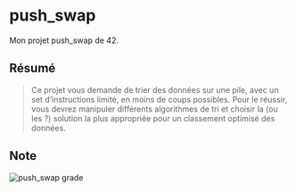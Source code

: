 # push_swap
Mon projet push_swap de 42.

## Résumé
> Ce projet vous demande de trier des données sur une pile, avec un set d’instructions limité, en moins de coups possibles.
> Pour le réussir, vous devrez manipuler différents algorithmes de tri et choisir la (ou les ?) solution la plus appropriée pour un classement optimisé des données.

## Note
![push_swap grade](https://badge42.herokuapp.com/api/project/acoezard/push_swap)
